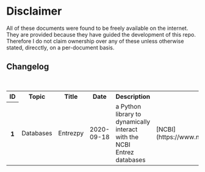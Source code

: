 # Disclaimer

All of these documents were found to be freely available on the internet. They are provided because they have guided the development of this repo. Therefore I do not claim ownership over any of these unless otherwise stated, direcctly, on a per-document basis.

## Changelog

<table>
  <tr>
    <th> ID </th>
    <th> Topic </th>
    <th> Title </th>
    <th> Date </th>
    <th> Description </th>
    <th> Origin (source) </th>
  </tr>
  <tr>
    <th> 1 </th>  
    <td> Databases </td>
    <td> Entrezpy </td>
    <td> 2020-09-18 </td>
    <td> a Python library to dynamically interact with the NCBI Entrez databases </td>
    <td> [NCBI](https://www.ncbi.nlm.nih.gov/pmc/articles/PMC6821292/) </td>
  </tr>
</table>

